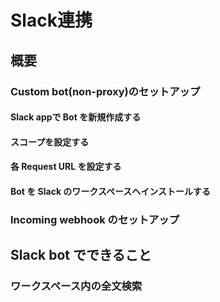 # Slack連携

## 概要
<!-- TODO: GW-5376 作成した図を用いて、botの概要を記述する -->

### Custom bot(non-proxy)のセットアップ

#### Slack appで Bot を新規作成する
<!-- TODO: GW-5326 「slack appでbot新規作成するまで」を記述 (日本語) -->

#### スコープを設定する
<!-- TODO: GW-5332 スコープの設定方法を記述する(日本語) -->

#### 各 Request URL を設定する
<!-- TODO: GW-5336 スラッシュコマンドなど各RequestURLのセット方法を記述(日本語) -->

#### Bot を Slack のワークスペースへインストールする
<!-- TODO: GW-5337 botをslackにインストールできるところまで記述(日本語) -->


<!-- ### Official botのセットアップ -->


<!-- ### Custom bot (with-proxy)のセットアップ -->


### Incoming webhook のセットアップ
<!-- TODO: GW-5372 「Slack/Mattermost への通知」の内容を適切なタイトルの下に移動させる -->

## Slack bot でできること

### ワークスペース内の全文検索
<!-- TODO: GW-5375 全文検索の方法を記述(日本語) -->

<!-- ### 複数ワークスペースの横断検索 (TBD) -->


<!-- ### Slack ログの記録 (TBD) -->